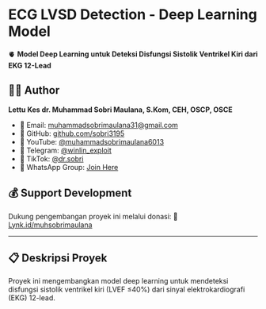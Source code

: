 # ECG LVSD Detection - Deep Learning Model

🫀 **Model Deep Learning untuk Deteksi Disfungsi Sistolik Ventrikel Kiri dari EKG 12-Lead**

## 👨‍⚕️ Author

**Lettu Kes dr. Muhammad Sobri Maulana, S.Kom, CEH, OSCP, OSCE**

- 📧 Email: muhammadsobrimaulana31@gmail.com
- 🐙 GitHub: [github.com/sobri3195](https://github.com/sobri3195)
- 🎥 YouTube: [@muhammadsobrimaulana6013](https://www.youtube.com/@muhammadsobrimaulana6013)
- 📱 Telegram: [@winlin_exploit](https://t.me/winlin_exploit)
- 🎵 TikTok: [@dr.sobri](https://www.tiktok.com/@dr.sobri)
- 💬 WhatsApp Group: [Join Here](https://chat.whatsapp.com/B8nwRZOBMo64GjTwdXV8Bl)

## 💰 Support Development

Dukung pengembangan proyek ini melalui donasi:
🔗 [Lynk.id/muhsobrimaulana](https://lynk.id/muhsobrimaulana)

---

## 📋 Deskripsi Proyek

Proyek ini mengembangkan model deep learning untuk mendeteksi disfungsi sistolik 
ventrikel kiri (LVEF ≤40%) dari sinyal elektrokardiografi (EKG) 12-lead.
